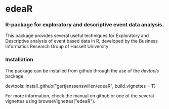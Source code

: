 # edeaR
### R-package for exploratory and descriptive event data analysis.

This package provides several useful techniques for Exploratory and Descriptive analysis of event based data in R, developed by the Business Informatics Research Group of Hasselt University

### Installation 

The package can be installed from github through the use of the _devtools_ package.

devtools::install_github("gertjanssenswillen/edeaR", build_vignettes = T)

For more information, check the manual on github or one of the several vignettes using browseVignettes("edeaR"). 

